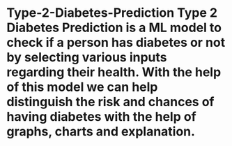 # Type-2-Diabetes-Prediction Type 2 Diabetes Prediction is a ML model to check if a person has diabetes or not by selecting various inputs regarding their health.  With the help of this model we can help distinguish the risk and chances of having diabetes with the help of graphs, charts and explanation.
